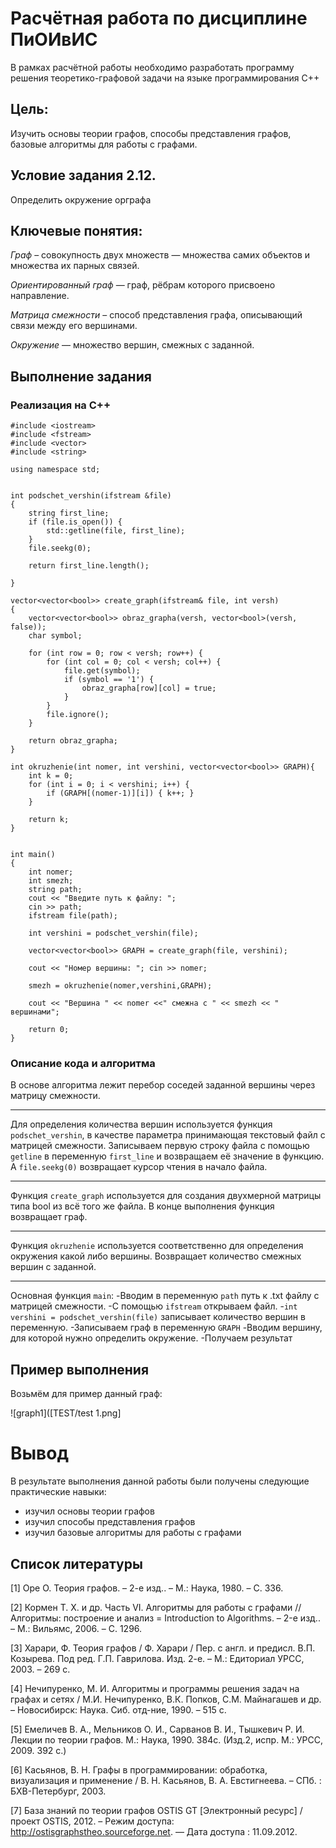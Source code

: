 # Расчётная работа по дисциплине ПиОИвИС
В рамках расчётной работы необходимо разработать программу решения теоретико-графовой задачи на языке программирования C++

## Цель:
Изучить основы теории графов, способы представления графов, базовые алгоритмы для работы с графами.

## Условие задания 2.12.
Определить окружение орграфа

## Ключевые понятия:
*Граф* – совокупность двух множеств — множества самих объектов и множества их парных связей.

*Ориентированный граф*  — граф, рёбрам которого присвоено направление.

*Матрица смежности* – способ представления графа, описывающий связи между его вершинами.

*Окружение* — множество вершин, смежных с заданной.
## Выполнение задания
### Реализация на C++
```
#include <iostream>
#include <fstream>
#include <vector>
#include <string>

using namespace std;


int podschet_vershin(ifstream &file)
{
	string first_line;
    if (file.is_open()) {
        std::getline(file, first_line);
    }
    file.seekg(0);

    return first_line.length();
   
}

vector<vector<bool>> create_graph(ifstream& file, int versh)
{
    vector<vector<bool>> obraz_grapha(versh, vector<bool>(versh, false));
    char symbol;

    for (int row = 0; row < versh; row++) {
        for (int col = 0; col < versh; col++) {
            file.get(symbol);
            if (symbol == '1') {
                obraz_grapha[row][col] = true;
            }
        }
        file.ignore();
    }

    return obraz_grapha;
}

int okruzhenie(int nomer, int vershini, vector<vector<bool>> GRAPH){
    int k = 0;
    for (int i = 0; i < vershini; i++) {
        if (GRAPH[(nomer-1)][i]) { k++; }
    }

    return k;
}


int main()
{   
    int nomer;
    int smezh;
	string path;
	cout << "Введите путь к файлу: ";
	cin >> path;
    ifstream file(path);

    int vershini = podschet_vershin(file);

    vector<vector<bool>> GRAPH = create_graph(file, vershini);
   
    cout << "Номер вершины: "; cin >> nomer;

    smezh = okruzhenie(nomer,vershini,GRAPH);

    cout << "Вершина " << nomer <<" смежна с " << smezh << " вершинами";

	return 0;
}
```



### Описание кода и алгоритма
В основе алгоритма лежит перебор соседей заданной вершины через матрицу смежности.

---
Для определения количества вершин используется функция `podschet_vershin`, в качестве параметра принимающая текстовый файл с матрицей смежности. Записываем первую строку файла с помощью `getline` в переменную `first_line` и возвращаем её значение в функцию. А `file.seekg(0)` возвращает курсор чтения в начало файла.

---
Функция `create_graph` используется для создания двухмерной матрицы типа bool из всё того же файла. В конце выполнения функция возвращает граф.

---
Функция `okruzhenie` используется соответственно для определения окружения какой либо вершины. Возвращает количество смежных вершин с заданной.

---
Основная функция `main`:
-Вводим в переменную `path` путь к .txt файлу с матрицей смежности.
-С помощью `ifstream` открываем файл.
-`int vershini = podschet_vershin(file)` записывает количество вершин в переменную.
-Записываем граф в переменную `GRAPH`
-Вводим вершину, для которой нужно определить окружение.
-Получаем результат

## Пример выполнения
Возьмём для пример данный граф:

![graph1]([TEST/test 1.png]





# Вывод
 
В результате выполнения данной работы были получены следующие практические навыки:
- изучил основы теории графов
- изучил способы представления графов
- изучил базовые алгоритмы для работы с графами

## Список литературы
[1] Оре О. Теория графов. – 2-е изд.. – М.: Наука, 1980. – С. 336.

[2] Кормен Т. Х. и др. Часть VI. Алгоритмы для работы с графами // Алгоритмы: построение
и анализ = Introduction to Algorithms. – 2-е изд.. – М.: Вильямс, 2006. – С. 1296.

[3] Харари, Ф. Теория графов / Ф. Харари / Пер. с англ. и предисл. В.П. Козырева. Под ред.
Г.П. Гаврилова. Изд. 2-е. – М.: Едиториал УРСС, 2003. – 269 с.

[4] Нечипуренко, М. И. Алгоритмы и программы решения задач на графах и сетях / М.И.
Нечипуренко, В.К. Попков, С.М. Майнагашев и др. – Новосибирск: Наука. Сиб. отд-ние,
1990. – 515 с.

[5] Емеличев В. А., Мельников О. И., Сарванов В. И., Тышкевич Р. И. Лекции по теории
графов. М.: Наука, 1990. 384с. (Изд.2, испр. М.: УРСС, 2009. 392 с.)

[6] Касьянов, В. Н. Графы в программировании: обработка, визуализация и применение / В.
Н. Касьянов, В. А. Евстигнеева. – СПб. : БХВ-Петербург, 2003.

[7] База знаний по теории графов OSTIS GT [Электронный ресурс] / проект OSTIS, 2012. –
Режим доступа: http://ostisgraphstheo.sourceforge.net. — Дата доступа : 11.09.2012.
